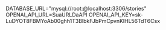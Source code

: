 DATABASE_URL="mysql://root:@localhost:3306/stories"
OPENAI_API_URL=SuaURLDaAPI
OPENAI_API_KEY=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
